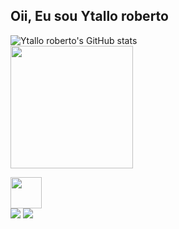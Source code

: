 ## Oii, Eu sou Ytallo roberto

![Ytallo roberto's GitHub stats](https://github-readme-stats.vercel.app/api?username=YtalloRoberto&show_icons=true&theme=tokyonight)<br>
<img height="196em" src="https://github-readme-stats.vercel.app/api/top-langs/?username=YtalloRoberto&layout=compact&langs_count=16&theme=tokyonight"/>

<div>
<img src="https://github.com/hugovk/python-logos/blob/master/img/Python.png" width=50 height=50
<div>     
<div>
  <a href = "mailto: ytallo.lobo@gmail.com"><img src="https://img.shields.io/badge/-Gmail-%23EA4335?style=for-the-badge&logo=gmail&logoColor=white" target="_blank"></a>
  <a href="https://www.linkedin.com/in/ytallol%C3%B4bo/" target="_blank"><img src="https://img.shields.io/badge/-LinkedIn-%230077B5?style=for-the-badge&logo=linkedin&logoColor=white" target="_blank"></a>
</div>
